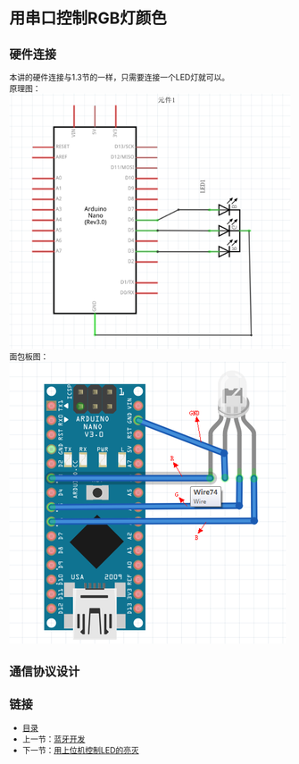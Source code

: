 # 用串口控制RGB灯颜色

## 硬件连接
本讲的硬件连接与1.3节的一样，只需要连接一个LED灯就可以。<br>
原理图：<br>
![](./imgs/1.3/1.3-2.png?raw=true)<br>
面包板图：<br>
![](./imgs/1.3/1.3-3.png?raw=true)<br>

## 通信协议设计

## 

## 链接
- [目录](directory.md)  
- 上一节：[蓝牙开发](6.0.md)  
- 下一节：[用上位机控制LED的亮灭](6.2.md)
